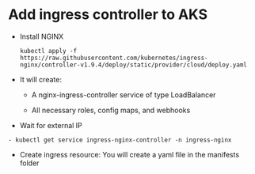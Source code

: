 # Add ingress controller to AKS
  - Install NGINX
    ```
    kubectl apply -f https://raw.githubusercontent.com/kubernetes/ingress-nginx/controller-v1.9.4/deploy/static/provider/cloud/deploy.yaml
    ```
- It will create:

  - A nginx-ingress-controller service of type LoadBalancer

  - All necessary roles, config maps, and webhooks
 
- Wait for external IP
```
- kubectl get service ingress-nginx-controller -n ingress-nginx
```

  - Create ingress resource: You will create a yaml file in the manifests folder




